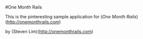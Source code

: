 #One Month Rails

This is the pinteresting sample application for
(*One Month Rails*)(http://onemonthrails.com)

by (Steven Lim)(http://onemonthrails.com)